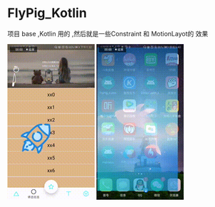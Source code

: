 # FlyPig_Kotlin
项目 base ,Kotlin 用的 ,然后就是一些Constraint 和 MotionLayot的 效果

![image](https://github.com/zhangqifan1/FlyPig_Kotlin/blob/master/app/src/main/res/drawable/a1.gif)
![image](https://github.com/zhangqifan1/FlyPig_Kotlin/blob/master/app/src/main/res/drawable/b1.gif)
